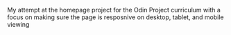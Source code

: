 My attempt at the homepage project for the Odin Project curriculum with a focus on making sure the page is resposnive on desktop, tablet, and mobile viewing
